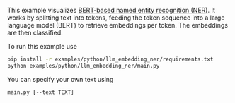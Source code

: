 <!--[metadata]
title = "LLM Embedding-Based Named Entity Recognition"
tags = ["LLM", "embeddings", "classification", "huggingface", "text"]
thumbnail = "https://static.rerun.io/llm-embedding/999737b3b78d762e70116bc23929ebfde78e18c6/480w.png"
thumbnail_dimensions = [480, 480]
-->

<picture>
  <img src="https://static.rerun.io/llm_embedding_ner/d98c09dd6bfa20ceea3e431c37dc295a4009fa1b/full.png" alt="">
  <source media="(max-width: 480px)" srcset="https://static.rerun.io/llm_embedding_ner/d98c09dd6bfa20ceea3e431c37dc295a4009fa1b/480w.png">
  <source media="(max-width: 768px)" srcset="https://static.rerun.io/llm_embedding_ner/d98c09dd6bfa20ceea3e431c37dc295a4009fa1b/768w.png">
  <source media="(max-width: 1024px)" srcset="https://static.rerun.io/llm_embedding_ner/d98c09dd6bfa20ceea3e431c37dc295a4009fa1b/1024w.png">
  <source media="(max-width: 1200px)" srcset="https://static.rerun.io/llm_embedding_ner/d98c09dd6bfa20ceea3e431c37dc295a4009fa1b/1200w.png">
</picture>

This example visualizes [BERT-based named entity recognition (NER)](https://huggingface.co/dslim/bert-base-NER). It works by splitting text into tokens, feeding the token sequence into a large language model (BERT) to retrieve embeddings per token. The embeddings are then classified.

To run this example use
```bash
pip install -r examples/python/llm_embedding_ner/requirements.txt
python examples/python/llm_embedding_ner/main.py
```

You can specify your own text using
```bash
main.py [--text TEXT]
```
